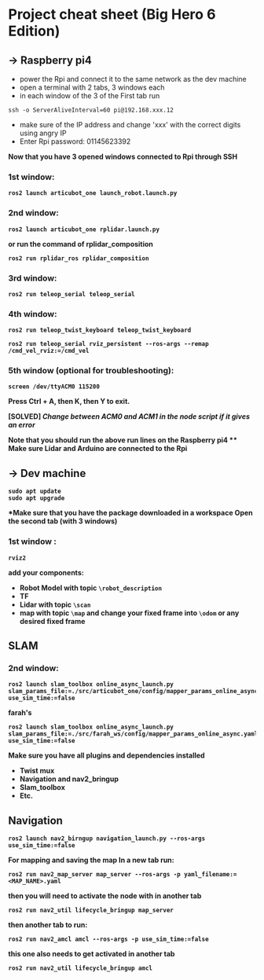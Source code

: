 # Project cheat sheet (Big Hero 6 Edition)

## -> Raspberry pi4 
* power the Rpi and connect it to the same network as the dev machine
* open a terminal with 2 tabs, 3 windows each
* in each window of the 3 of the First tab run 
```
ssh -o ServerAliveInterval=60 pi@192.168.xxx.12
```
* make sure of the IP address and change 'xxx' with the correct digits using angry IP
* Enter Rpi password: 01145623392

<b> Now that you have 3 opened windows connected to Rpi through SSH <b>

### 1st window: 
```
ros2 launch articubot_one launch_robot.launch.py
```
### 2nd window:
```
ros2 launch articubot_one rplidar.launch.py
```
or run the command of rplidar_composition
```
ros2 run rplidar_ros rplidar_composition
```
### 3rd window: 
```
ros2 run teleop_serial teleop_serial
```  
### 4th window:
```
ros2 run teleop_twist_keyboard teleop_twist_keyboard
```
```
ros2 run teleop_serial rviz_persistent --ros-args --remap /cmd_vel_rviz:=/cmd_vel
```
### 5th window (optional for troubleshooting):
```
screen /dev/ttyACM0 115200
```
Press Ctrl + A, then K, then Y to exit.

[SOLVED]  *Change between ACM0 and ACM1 in the node script if it gives an error*

<b> Note that you should run the above run lines on the Raspberry pi4 <b>
** Make sure Lidar and Arduino are connected to the Rpi


## -> Dev machine
``` 
sudo apt update
sudo apt upgrade
```
*Make sure that you have the package downloaded in a workspace
Open the second tab (with 3 windows)

### 1st window :
```
rviz2
```
add your components:
* Robot Model with topic `\robot_description`
* TF
* Lidar with topic `\scan`
* map with topic `\map`
and change your fixed frame into `\odom` or any desired fixed frame

## SLAM

### 2nd window: 
```
ros2 launch slam_toolbox online_async_launch.py slam_params_file:=./src/articubot_one/config/mapper_params_online_async.yaml use_sim_time:=false
```
farah's
```
ros2 launch slam_toolbox online_async_launch.py slam_params_file:=./src/farah_ws/config/mapper_params_online_async.yaml use_sim_time:=false
```
Make sure you have all plugins and dependencies installed
* Twist mux
* Navigation and nav2_bringup
* Slam_toolbox
* Etc.

## Navigation
```
ros2 launch nav2_birngup navigation_launch.py --ros-args use_sim_time:=false
```
For mapping and saving the map
In a new tab run:
```
ros2 run nav2_map_server map_server --ros-args -p yaml_filename:=<MAP_NAME>.yaml
```
then you will need to activate the node with in another tab
```
ros2 run nav2_util lifecycle_bringup map_server
```
then another tab to run:
```
ros2 run nav2_amcl amcl --ros-args -p use_sim_time:=false
```
this one also needs to get activated in another tab
```
ros2 run nav2_util lifecycle_bringup amcl
```

